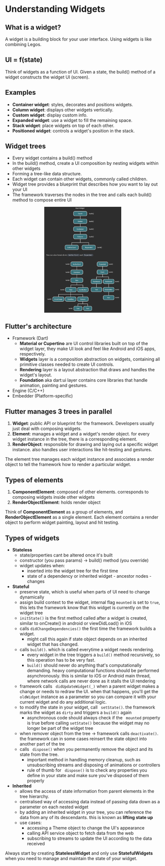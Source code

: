 # Understanding Widgets

## What is a widget?

A widget is a building block for your user interface. Using widgets is like combining Legos.

## UI = f(state)

Think of widgets as a function of UI. Given a state, the build() method of a widget constructs the widget UI (screen).

## Examples

-   **Container widget**: styles, decorates and positions widgets.
-   **Column widget**: displays other widgets vertically.
-   **Custom widget**: display custom info.
-   **Expanded widget**: use a widget to fill the remaining space.
-   **Stack widget**: place widgets on top of each other.
-   **Positioned widget**: controls a widget's position in the stack.

## Widget trees

-   Every widget contains a build() method
-   In the build() method, create a UI composition by nesting widgets within other widgets
-   Forming a tree-like data structure.
-   Each widget can contain other widgets, commonly called children.
-   Widget tree provides a blueprint that describes how you want to lay out your UI
-   The framework traverses the nodes in the tree and calls each build() method to compose entire UI

<center><img src="./image01.png" width="250"></center>

## Flutter's architecture

-   Framework (Dart)
    -   **Material or Cupertino** are UI control libraries built on top of the widget layer, they make UI look and feel like Android and iOS apps, respectively.
    -   **Widgets** layer is a composition abstraction on widgets, containing all primitive classes needed to create UI controls.
    -   **Rendering** layer is a layout abstraction that draws and handles the widget's layout.
    -   **Foundation** aka dart:ui layer contains core libraries that handle animation, painting and gestures.
-   Engine (C/C++)
-   Embedder (Platform-specific)

## Flutter manages 3 trees in parallel

1. **Widget**: public API or blueprint for the framework. Developers usually just deal with composing widgets.
2. **Element**: manages a widget and a widget's render object. for every widget instance in the tree, there is a corresponding element.
3. **RenderObject**: responsible for drawing and laying out a specific widget instance. also handles user interactions like hit-testing and gestures.

The element tree manages each widget instance and associates a render object to tell the framework how to render a particular widget.

## Types of elements

1. **ComponentElement**: composed of other elements. corresponds to composing widgets inside other widgets
2. **RenderObjectElement**: holds render object

Think of **ComponentElement** as a group of elements, and **RenderObjectElement** as a single element. Each element contains a render object to perform widget painting, layout and hit testing.

## Types of widgets

-   **Stateless**
    -   state/properties cant be altered once it's built
    -   constructor (you pass params) -> build() method (you override)
    -   widget updates when:
        -   inserted into the widget tree for the first time
        -   state of a dependency or inherited widget - ancestor nodes - changes
-   **Stateful**
    -   preserve state, which is useful when parts of UI need to change dynamically
    -   assign build context to the widget, internal flag `mounted` is set to `true`, this lets the framework know that this widget is currently on the widget tree
    -   `initState()` is the first method called after a widget is created, similar to onCreate() in android or viewDidLoad() in iOS
    -   calls `didChangeDependencies()` the first time the framework builds a widget.
        -   might call this again if state object depends on an inherited widget that has changed.
    -   calls `build()`. which is called everytime a widget needs rendering.
        -   every widget in the tree triggers a `build()` method recursively, so this operation has to be very fast.
        -   `build()` should never do anything that's computationally demanding. heavy computational functions should be performed asynchronously. this is similar to iOS or Android main thread, where network calls are never done as it stalls the UI rendering
    -   framework calls ` didUpdateWidget(_)` when a parent widget makes a change or needs to redraw the UI. when that happens, you'll get the ` oldWidget` instance as a parameter so you can compare it with your current widget and do any additional logic.
    -   to modify the state in your widget, call ` setState()`. the framework marks the widget as `dirty` and triggers a `build()` again
        -   asynchronous code should always check if the ` mounted` property is true before calling `setState()` because the widget may no longer be part of the widget tree
    -   when remover object from the tree -> framework calls `deactivate()`. the framework can in some cases reinsert the state object into another part of the tre
    -   calls ` dispose()` when you permanently remove the object and its state from the tree.
        -   important method in handling memory cleanup, such as unsubscribing streams and disposing of animations or controllers
        -   rule of thumb for ` dispose()` is to check any properties you define in your state and make sure you've disposed of them properly
-   **Inherited**
    -   allows the access of state information from parent elements in the tree hierarchy.
    -   centralised way of accessing data instead of passing data down as a parameter on each nested widget
    -   by adding an inherited widget in your tree, you can reference the data from any of its descendants. this is known as **lifting state up**
    -   use cases:
        -   accessing a Theme object to change the UI's appearance
        -   calling API service object to fetch data from the web
        -   subscribing to streams to update the UI according to the data received

Always start by creating **StatelessWidget** and only use **StatefulWidgets** when you need to manage and maintain the state of your widget.
